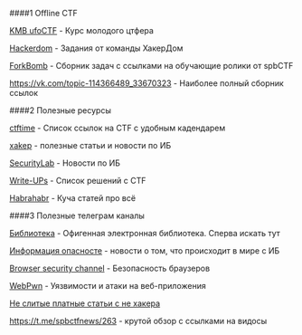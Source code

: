 ####1 Offline CTF

[KMB ufoCTF](http://kmb.ufoctf.ru) - Курс молодого цтфера

[Hackerdom](http://training.hackerdom.ru/) - Задания от команды ХакерДом

[ForkBomb](https://forkbomb.ru) - Сборник задач с ссылками на обучающие ролики от spbCTF


https://vk.com/topic-114366489_33670323 - Наиболее полный сборник ссылок

####2 Полезные ресурсы

[ctftime](https://ctftime.org)  - Список ссылок на CTF с удобным кадендарем

[xakep](https://xakep.ru) - полезные статьи и новости по ИБ

[SecurityLab](https://www.securitylab.ru/) - Новости по ИБ

[Write-UPs](https://github.com/ctfs) - Список решений с CTF

[Habrahabr](https://habr.com) - Куча статей про всё

####3 Полезные телеграм каналы

[Библиотека](https://t.me/bzd_channel) - Офигенная электронная библиотека. Сперва искать тут

[Информация опасносте](https://t.me/alexmakus) - новости о том, что происходит в мире с ИБ

[Browser security channel](https://t.me/br0wsec) - Безопасность браузеров

[WebPwn](https://t.me/webpwn) - Уязвимости и атаки на веб-приложения

[Не слитые платные статьи с не хакера](https://t.me/hacker_frei)



https://t.me/spbctfnews/263 - крутой обзор с ссылками на видосы

